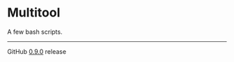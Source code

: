 # Multitool
A few bash scripts.

---

GitHub [0.9.0](https://github.com/StanleyProjects/Multitool/releases/tag/0.9.0) release
